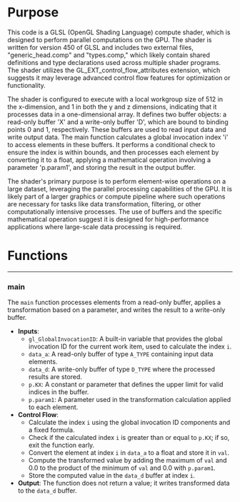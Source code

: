 # Purpose
This code is a GLSL (OpenGL Shading Language) compute shader, which is designed to perform parallel computations on the GPU. The shader is written for version 450 of GLSL and includes two external files, "generic_head.comp" and "types.comp," which likely contain shared definitions and type declarations used across multiple shader programs. The shader utilizes the GL_EXT_control_flow_attributes extension, which suggests it may leverage advanced control flow features for optimization or functionality.

The shader is configured to execute with a local workgroup size of 512 in the x-dimension, and 1 in both the y and z dimensions, indicating that it processes data in a one-dimensional array. It defines two buffer objects: a read-only buffer 'X' and a write-only buffer 'D', which are bound to binding points 0 and 1, respectively. These buffers are used to read input data and write output data. The main function calculates a global invocation index 'i' to access elements in these buffers. It performs a conditional check to ensure the index is within bounds, and then processes each element by converting it to a float, applying a mathematical operation involving a parameter 'p.param1', and storing the result in the output buffer.

The shader's primary purpose is to perform element-wise operations on a large dataset, leveraging the parallel processing capabilities of the GPU. It is likely part of a larger graphics or compute pipeline where such operations are necessary for tasks like data transformation, filtering, or other computationally intensive processes. The use of buffers and the specific mathematical operation suggest it is designed for high-performance applications where large-scale data processing is required.
# Functions

---
### main
The `main` function processes elements from a read-only buffer, applies a transformation based on a parameter, and writes the result to a write-only buffer.
- **Inputs**:
    - `gl_GlobalInvocationID`: A built-in variable that provides the global invocation ID for the current work item, used to calculate the index `i`.
    - `data_a`: A read-only buffer of type `A_TYPE` containing input data elements.
    - `data_d`: A write-only buffer of type `D_TYPE` where the processed results are stored.
    - `p.KX`: A constant or parameter that defines the upper limit for valid indices in the buffer.
    - `p.param1`: A parameter used in the transformation calculation applied to each element.
- **Control Flow**:
    - Calculate the index `i` using the global invocation ID components and a fixed formula.
    - Check if the calculated index `i` is greater than or equal to `p.KX`; if so, exit the function early.
    - Convert the element at index `i` in `data_a` to a float and store it in `val`.
    - Compute the transformed value by adding the maximum of `val` and 0.0 to the product of the minimum of `val` and 0.0 with `p.param1`.
    - Store the computed value in the `data_d` buffer at index `i`.
- **Output**: The function does not return a value; it writes transformed data to the `data_d` buffer.


